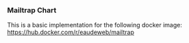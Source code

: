 ### Mailtrap Chart

This is a basic implementation for the following docker image: https://hub.docker.com/r/eaudeweb/mailtrap
